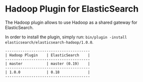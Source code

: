 Hadoop Plugin for ElasticSearch
==================================

The Hadoop plugin allows to use Hadoop as a shared gateway for ElasticSearch.

In order to install the plugin, simply run: `bin/plugin -install elasticsearch/elasticsearch-hadoop/1.0.0`. 

    ---------------------------------------
    | Hadoop Plugin    | ElasticSearch    |
    ---------------------------------------
    | master           | master (0.19)    |
    ---------------------------------------
    | 1.0.0            | 0.18             |
    ---------------------------------------


